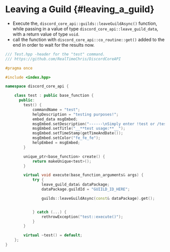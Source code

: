 Leaving a Guild {#leaving_a_guild}
============
- Execute the, `discord_core_api::guilds::leaveGuildAsync()` function, while passing in a value of type `discord_core_api::leave_guild_data`, with a return value of type `void`.
- call the function with `discord_core_api::co_routine::get()` added to the end in order to wait for the results now.

```cpp
/// Test.hpp -header for the "test" command.
/// https://github.com/RealTimeChris/DiscordCoreAPI

#pragma once

#include <index.hpp>

namespace discord_core_api {

	class test : public base_function {
	  public:
		test() {
			commandName = "test";
			helpDescription = "testing purposes!";
			embed_data msgEmbed;
			msgEmbed.setDescription("------\nSimply enter !test or /test!\n------");
			msgEmbed.setTitle("__**test usage:**__");
			msgEmbed.setTimeStamp(getTimeAndDate());
			msgEmbed.setColor("fe_fe_fe");
			helpEmbed = msgEmbed;
		}

		unique_ptr<base_function> create() {
			return makeUnique<test>();
		}

		virtual void execute(base_function_arguments& args) {
			try {
				leave_guild_data& dataPackage;
				dataPackage.guildId = "GUIILD_ID_HERE";

				guilds::leaveGuildAsync(const& dataPackage).get();


			} catch (...) {
				rethrowException("test::execute()");
			}
		}

		virtual ~test() = default;
	};
}
```
